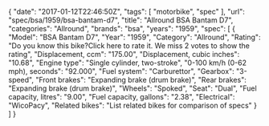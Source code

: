 {
    "date": "2017-01-12T22:46:50Z",
    "tags": [
        "motorbike",
        "spec"
    ],
    "url": "spec\/bsa\/1959\/bsa-bantam-d7",
    "title": "Allround BSA Bantam D7",
    "categories": "Allround",
    "brands": "bsa",
    "years": "1959",
    "spec": [
        {
            "Model": "BSA Bantam D7",
            "Year": "1959",
            "Category": "Allround",
            "Rating": "Do you know this bike?Click here to rate it. We miss 2 votes to show the rating",
            "Displacement, ccm": "175.00",
            "Displacement, cubic inches": "10.68",
            "Engine type": "Single cylinder, two-stroke",
            "0-100 km\/h (0-62 mph), seconds": "92.000",
            "Fuel system": "Carburettor",
            "Gearbox": "3-speed",
            "Front brakes": "Expanding brake (drum brake)",
            "Rear brakes": "Expanding brake (drum brake)",
            "Wheels": "Spoked",
            "Seat": "Dual",
            "Fuel capacity, litres": "9.00",
            "Fuel capacity, gallons": "2.38",
            "Electrical": "WicoPacy",
            "Related bikes": "List related bikes for comparison of specs"
        }
    ]
}